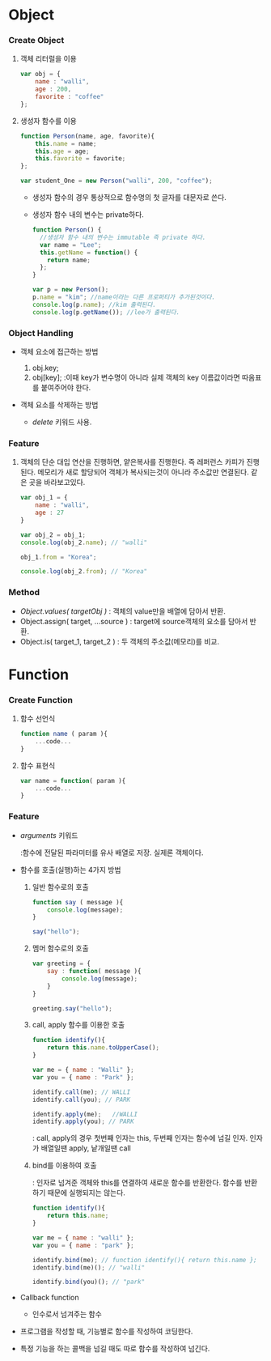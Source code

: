 # Object

 ### Create Object

 1. 객체 리터럴을 이용

    ```javascript
    var obj = {
        name : "walli",
        age : 200,
        favorite : "coffee"
    };
    ```

 2. 생성자 함수를 이용

    ```javascript
    function Person(name, age, favorite){
        this.name = name;
        this.age = age;
        this.favorite = favorite;
    };
    
    var student_One = new Person("walli", 200, "coffee"); 
    ```

    - 생성자 함수의 경우 통상적으로 함수명의 첫 글자를 대문자로 쓴다.

    - 생성자 함수 내의 변수는 private하다. 

      ```javascript
      function Person() {
        //생성자 함수 내의 변수는 immutable 즉 private 하다.
        var name = "Lee";
        this.getName = function() {
          return name;
        };
      }
      
      var p = new Person();
      p.name = "kim"; //name이라는 다른 프로퍼티가 추가된것이다.
      console.log(p.name); //kim 출력된다.
      console.log(p.getName()); //lee가 출력된다.
      ```



### Object Handling

 - 객체 요소에 접근하는 방법

   1. obj.key;
   2. obj[key];
      :이때 key가 변수명이 아니라 실제 객체의 key 이름값이라면 따옴표를 붙여주어야 한다.

 - 객체 요소를 삭제하는 방법

   - *delete* 키워드 사용.



### Feature

   1. 객체의 단순 대입 연산을 진행하면, 얕은복사를 진행한다. 즉 레퍼런스 카피가 진행된다. 메모리가 새로 할당되어 객체가 복사되는것이 아니라 주소값만 연결된다. 같은 곳을 바라보고있다.

      ```javascript
      var obj_1 = {
          name : "walli",
          age : 27
      }
      
      var obj_2 = obj_1;
      console.log(obj_2.name); // "walli"
      
      obj_1.from = "Korea";
      
      console.log(obj_2.from); // "Korea"
      ```



### Method

- *Object.values( targetObj )* : 객체의 value만을 배열에 담아서 반환.
- Object.assign( target, ...source ) : target에 source객체의 요소를 담아서 반환.
- Object.is( target_1, target_2 ) : 두 객체의 주소값(메모리)를 비교.






# Function

### Create Function

1. 함수 선언식

   ```javascript
   function name ( param ){
       ...code...
   }
   ```

2. 함수 표현식

   ```javascript
   var name = function( param ){
       ...code...
   }
   ```



### Feature

 - *arguments* 키워드

   :함수에 전달된 파라미터를 유사 배열로 저장. 실제론 객체이다.

 - 함수를 호출(실행)하는 4가지 방법

   1. 일반 함수로의 호출

      ```javascript
      function say ( message ){
          console.log(message);
      }
      
      say("hello");
      ```

   2. 멤머 함수로의 호출

      ```javascript
      var greeting = {
          say : function( message ){
              console.log(message);
          }
      }
      
      greeting.say("hello");
      ```

   3. call, apply 함수를 이용한 호출

      ```javascript
      function identify(){
          return this.name.toUpperCase();
      }
      
      var me = { name : "Walli" };
      var you = { name : "Park" };
      
      identify.call(me); // WALLI
      identify.call(you); // PARK
      
      identify.apply(me);	//WALLI
      identify.apply(you); // PARK
      ```

      : call, apply의 경우 첫번째 인자는 this, 두번째 인자는 함수에 넘길 인자. 인자가 배열일땐 apply, 낱개일땐 call

   4. bind를 이용하여 호출

      : 인자로 넘겨준 객체와 this를 연결하여 새로운 함수를 반환한다. 함수를 반환하기 때문에 실행되지는 않는다.

      ```javascript
      function identify(){
          return this.name;
      }
      
      var me = { name : "walli" };
      var you = { name : "park" };
      
      identify.bind(me); // function identify(){ return this.name };
      identify.bind(me)(); // "walli"
      
      identify.bind(you)(); // "park"
      ```

 - Callback function

   - 인수로서 넘겨주는 함수

- 프로그램을 작성할 때, 기능별로 함수를 작성하여 코딩한다.
- 특정 기능을 하는 콜백을 넘길 때도 따로 함수를 작성하여 넘긴다.